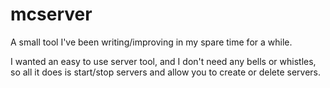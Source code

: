 mcserver
========

A small tool I've been writing/improving in my spare time for a while.

I wanted an easy to use server tool, and I don't need any bells or whistles,
so all it does is start/stop servers and allow you to create or delete servers.
